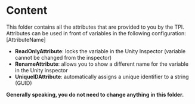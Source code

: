 # Content

This folder contains all the attributes that are provided to you by the TPI. Attributes can be used in front of variables in the following configuration: [AttributeName]

- **ReadOnlyAttribute**: locks the variable in the Unity Inspector (variable cannot be changed from the inspector)
- **RenameAttribute**: allows you to show a different name for the variable in the Unity inspector
- **UniqueIDAttribute**: automatically assigns a unique identifier to a string (GUID)

**Generally speaking, you do not need to change anything in this folder.**
